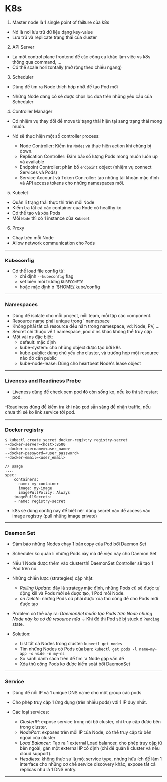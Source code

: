 # K8s

1. Master node là 1 single point of failture của k8s
- Nó là nơi lưu trữ dữ liệu dạng key-value
- Lưu trữ và replicate trạng thái của cluster

2. API Server
- Là một control plane frontend để các công cụ khác làm việc vs k8s thông qua command, ...
- Có thể scale horizontally (mở rộng theo chiều ngang)

3. Scheduler
- Dùng để tìm ra Node thích hợp nhất để tạo Pod mới

- Những Node đang có sẽ được chọn lọc dựa trên những yêu cầu của Scheduler

4. Controller Manager

- Có nhiệm vụ thay đổi để move từ trạng thái hiện tại sang trạng thái mong muốn.

- Nó sẽ thực hiện một số controller process:
	- Node Controller: Kiểm tra `Nodes` và thực hiện action khi chúng bị down.
	- Replication Controller: Đảm bảo số lượng Pods mong muốn luôn up và available
	- Endpoint Controller: phân bổ `endpoint` object (nhiệm vụ connect Services và Pods)
	- Service Account và Token Controller: tạo những tài khoản mặc định và API access tokens cho những namespaces mới.
	
5. Kubelet

- Quản lí trạng thái thực thi trên mỗi Node
- Kiểm tra tất cả các container của Node có healthy ko
- Có thể tạo và xóa Pods
- Mỗi `Node` thì có 1 instance của `Kubelet`

6. Proxy

- Chạy trên mỗi Node
- Allow network communication cho Pods

---

### Kubeconfig
- Có thể load file config từ:
	- chỉ định `--kubeconfig` flag
	- set biến môi trường `KUBECONFIG`
	- hoặc mặc định ở `$HOME/.kube/config
	
---

### Namespaces
- Dùng để isolate cho mỗi project, mỗi team, mỗi tập các component.
- Resource name phải unique trong 1 namespace
- Không phải tất cả resource đều nằm trong namespace, vd: Node, PV, ...
- Secret chỉ thuộc về 1 namespace, pod ở ns khác không thể truy cập
- Một vài ns đặc biệt:
	- default: mặc định
	- kube-system: cho những object được tạo bởi k8s
	- kube-public: dùng chủ yếu cho cluster, và trường hợp một resource nào đó cần public
	- kube-node-lease: Dùng cho heartbeat Node's lease object
	
---

### Liveness and Readiness Probe

- Liveness dùng để check xem pod đó còn sống ko, nếu ko thì sẽ restart pod.

-Readiness dùng để kiểm tra khi nào pod sẵn sàng để nhận traffic, nếu chưa thì sẽ ko link service tới pod.

---

### Docker registry
```
$ kubectl create secret docker-registry registry-secret
--docker-server=<host>:8500
--docker-username=<user_name>
--docker-password=<user_password>
--docker-email=<user_email>

// usage
....
spec:
	containers:
	- name: my-container
	  image: my-image
	  imagePullPolicy: Always
	imagePullSecrets:
	- name: registry-secret
```

- k8s sẽ dùng config này để biết nên dùng secret nào để access vào image registry (pull những image private)


---

### Daemon Set
- Đảm bảo những Nodes chạy 1 bản copy của Pod bởi Daemon Set
- Scheduler ko quản lí những Pods này mà để việc này cho Daemon Set

- Nếu 1 Node được thêm vào cluster thì DaemonSet Controller sẽ tạo 1 Pod trên nó.

- Những chiến lược (strategies) cập nhật:
	- *Rolling Update*: đây là strategy mặc định, những Pods cũ sẽ được tự động kill và Pods mới sẽ được tạo, 1 Pod mỗi Node.
	- *on Delete*: những Pods cũ phải được xóa thủ công để cho Pods mới được tạo

- Problem có thể xảy ra: *DaemonSet muốn tạo Pods trên Node nhưng Node này ko có đủ resource nữa*
-> Khi đó thì Pod sẽ bị stuck ở `Pending` state.

- Solution:
	- List tất cả Nodes trong cluster: `kubectl get nodes`
	- Tìm những Nodes có Pods của bạn: `kubectl get pods -l name=my-app -o wide -n my-ns`
	- So sánh danh sách trên để tìm ra Node gặp vấn đề
	- Xóa thủ công Pods ko được kiểm soát bởi DaemonSet
	
---

### Service
- Dùng để nối IP và 1 unique DNS name cho một group các pods 
- Cho phép truy cập 1 ứng dụng (trên nhiều pods) với 1 IP duy nhất.

- Các loại services:
	- *ClusterIP*: expose service trong nội bộ cluster, chỉ truy cập được bên trong cluster.
	- *NodePort*: exposes trên mỗi IP của Node, có thể truy cập từ bên ngoài của cluster
	- *Load Balancer*: Tạo ra 1 external Load balancer, cho phép truy cập từ bên ngoài, gán một external IP cố định (chỉ để quản lí cluster và nếu cloud support).
	- *Headless*: không thực sự là một service type, nhưng hữu ích để làm 1 interface cho những cơ chế service discovery khác, expose tất cả replicas như là 1 DNS entry.
	
---


	